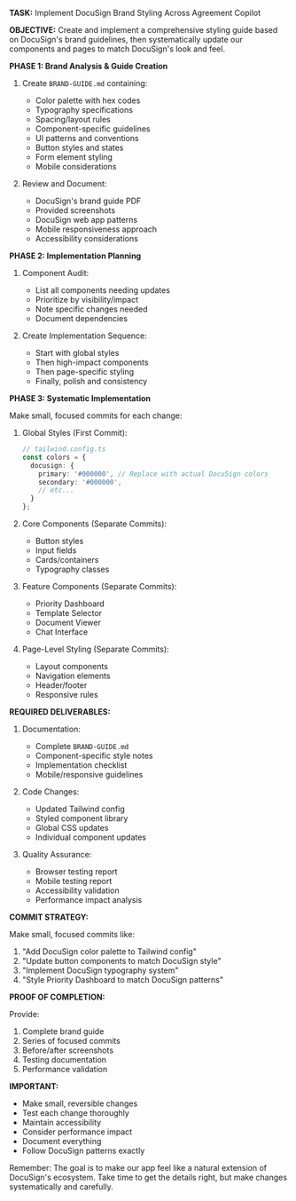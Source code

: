 **TASK:** Implement DocuSign Brand Styling Across Agreement Copilot

**OBJECTIVE:** Create and implement a comprehensive styling guide based on DocuSign's brand guidelines, then systematically update our components and pages to match DocuSign's look and feel.

**PHASE 1: Brand Analysis & Guide Creation**

1. Create `BRAND-GUIDE.md` containing:
   - Color palette with hex codes
   - Typography specifications
   - Spacing/layout rules
   - Component-specific guidelines
   - UI patterns and conventions
   - Button styles and states
   - Form element styling
   - Mobile considerations

2. Review and Document:
   - DocuSign's brand guide PDF
   - Provided screenshots
   - DocuSign web app patterns
   - Mobile responsiveness approach
   - Accessibility considerations

**PHASE 2: Implementation Planning**

1. Component Audit:
   - List all components needing updates
   - Prioritize by visibility/impact
   - Note specific changes needed
   - Document dependencies

2. Create Implementation Sequence:
   - Start with global styles
   - Then high-impact components
   - Then page-specific styling
   - Finally, polish and consistency

**PHASE 3: Systematic Implementation**

Make small, focused commits for each change:

1. Global Styles (First Commit):
   ```typescript
   // tailwind.config.ts
   const colors = {
     docusign: {
       primary: '#000000', // Replace with actual DocuSign colors
       secondary: '#000000',
       // etc...
     }
   };
   ```

2. Core Components (Separate Commits):
   - Button styles
   - Input fields
   - Cards/containers
   - Typography classes

3. Feature Components (Separate Commits):
   - Priority Dashboard
   - Template Selector
   - Document Viewer
   - Chat Interface

4. Page-Level Styling (Separate Commits):
   - Layout components
   - Navigation elements
   - Header/footer
   - Responsive rules

**REQUIRED DELIVERABLES:**

1. Documentation:
   - Complete `BRAND-GUIDE.md`
   - Component-specific style notes
   - Implementation checklist
   - Mobile/responsive guidelines

2. Code Changes:
   - Updated Tailwind config
   - Styled component library
   - Global CSS updates
   - Individual component updates

3. Quality Assurance:
   - Browser testing report
   - Mobile testing report
   - Accessibility validation
   - Performance impact analysis

**COMMIT STRATEGY:**

Make small, focused commits like:
1. "Add DocuSign color palette to Tailwind config"
2. "Update button components to match DocuSign style"
3. "Implement DocuSign typography system"
4. "Style Priority Dashboard to match DocuSign patterns"

**PROOF OF COMPLETION:**

Provide:
1. Complete brand guide
2. Series of focused commits
3. Before/after screenshots
4. Testing documentation
5. Performance validation

**IMPORTANT:**
- Make small, reversible changes
- Test each change thoroughly
- Maintain accessibility
- Consider performance impact
- Document everything
- Follow DocuSign patterns exactly

Remember: The goal is to make our app feel like a natural extension of DocuSign's ecosystem. Take time to get the details right, but make changes systematically and carefully. 
